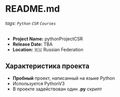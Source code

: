 README.md
===

###### tags: `Python` `CSR` `Courses`

- **Project Name:** pythonProjectCSR
- **Release Date:** TBA
- **Location:** :ru: Russian Federation

## Характеристика проекта

* **Пробный** проект, написанный на языке Python
* Используется PythonV3
* В проекте задействован один **.py** скрипт